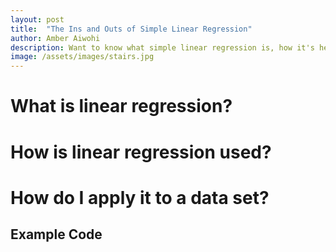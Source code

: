 ```yaml
---
layout: post
title:  "The Ins and Outs of Simple Linear Regression"
author: Amber Aiwohi
description: Want to know what simple linear regression is, how it's helpful to statisticians, and how to use it? This post gives a brief background on simple linear regression with some example code of how to implement it.
image: /assets/images/stairs.jpg
---
```


# What is linear regression?

# How is linear regression used?

# How do I apply it to a data set? 
## Example Code
### 
